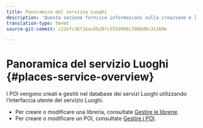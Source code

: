 ```yaml
---
title: Panoramica del servizio Luoghi
description: 'Questa sezione fornisce informazioni sulla creazione e l’utilizzo di punti di interesse (POI). '
translation-type: tm+mt
source-git-commit: c22efc36f2eac6b20fc555d998c3988d8c31169e

---
```



# Panoramica del servizio Luoghi {#places-service-overview}

I POI vengono creati e gestiti nel database dei servizi Luoghi utilizzando l’interfaccia utente del servizio Luoghi.

* Per creare o modificare una libreria, consultate [Gestire le librerie](/help/poi-mgmt-ui/manage-libraries-in-the-places-ui.md).
* Per creare o modificare un POI, consultate [Gestire i POI](/help/poi-mgmt-ui/managing-pois-in-the-places-ui.md).
